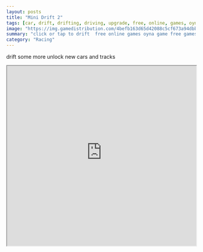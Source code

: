 ```yaml
---
layout: posts
title: "Mini Drift 2"
tags: [car, drift, drifting, driving, upgrade, free, online, games, oyna, game, free, games, play, play, games]
image: "https://img.gamedistribution.com/4befb163d65d42088c5cf673a94dbb1f-512x384.jpeg"
summary: "click or tap to drift  free online games oyna game free games play play games"
category: "Racing"
---
```


drift some more unlock new cars and tracks

<iframe width="100%" height="480px;" src="https://html5.gamedistribution.com/4befb163d65d42088c5cf673a94dbb1f/"></iframe>